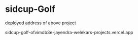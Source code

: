 # sidcup-Golf

deployed address of above project 

sidcup-golf-ofvimdb3e-jayendra-welekars-projects.vercel.app
